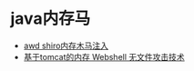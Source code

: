 # java内存马
 
+ [awd shiro内存木马注入](https://github.com/KpLi0rn/ShiroVulnEnv)
+ [基于tomcat的内存 Webshell 无文件攻击技术](https://xz.aliyun.com/t/7388)

